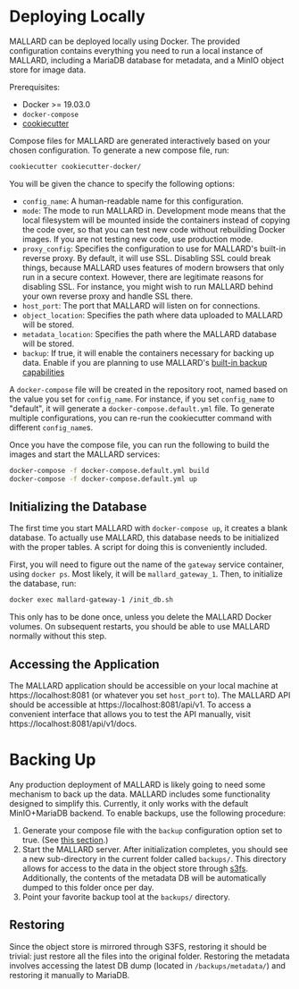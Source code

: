# Deploying Locally

MALLARD can be deployed locally using Docker. The provided configuration
contains everything you need to run a local instance of MALLARD, including
a MariaDB database for metadata, and a MinIO object store for image data.

Prerequisites:
- Docker >= 19.03.0
- `docker-compose`
- [cookiecutter](https://cookiecutter.readthedocs.io/en/2.0.2/installation.html)

Compose files for MALLARD are generated interactively based on your chosen
configuration. To generate a new compose file, run:

```bash
cookiecutter cookiecutter-docker/
```

You will be given the chance to specify the following options:
- `config_name`: A human-readable name for this configuration.
- `mode`: The mode to run MALLARD in. Development mode means that the local
  filesystem will be mounted inside the containers instead of copying the
  code over, so that you can test new code without rebuilding Docker images.
  If you are not testing new code, use production mode.
- `proxy_config`: Specifies the configuration to use for MALLARD's built-in
  reverse proxy. By default, it will use SSL. Disabling SSL could break
  things, because MALLARD uses features of modern browsers that only run in
  a secure context. However, there are legitimate reasons for disabling SSL.
  For instance, you might wish to run MALLARD behind your own reverse proxy
  and handle SSL there.
- `host_port`: The port that MALLARD will listen on for connections.
- `object_location`: Specifies the path where data uploaded to MALLARD will
  be stored.
- `metadata_location`: Specifies the path where the MALLARD database will be
  stored.
- `backup`: If true, it will enable the containers necessary for backing up
  data. Enable if you are planning to use MALLARD's [built-in backup
  capabilities](#backing-up)

A `docker-compose` file will be created in the repository root, named based
on the value you set for `config_name`. For instance, if you set
`config_name` to "default", it will generate a `docker-compose.default.yml`
file. To generate multiple configurations, you can re-run the cookiecutter
command with different `config_name`s.

Once you have the compose file, you can run the following to build the
images and start the MALLARD services:
```bash
docker-compose -f docker-compose.default.yml build
docker-compose -f docker-compose.default.yml up
```

## Initializing the Database

The first time you start MALLARD with `docker-compose up`, it creates a blank
database. To actually use MALLARD, this database needs to be initialized with
the proper tables. A script for doing this is conveniently included.

First, you will need to figure out the name of the `gateway` service container,
using `docker ps`. Most likely, it will be `mallard_gateway_1`. Then, to initialize
the database, run:
```bash
docker exec mallard-gateway-1 /init_db.sh
```

This only has to be done once, unless you delete the MALLARD Docker volumes. On
subsequent restarts, you should be able to use MALLARD normally without this step.

## Accessing the Application

The MALLARD application should be accessible on your local machine at
https://localhost:8081 (or whatever you set `host_port` to). The MALLARD API
should be accessible at https://localhost:8081/api/v1. To access a convenient
interface that allows you to test the API manually, visit
https://localhost:8081/api/v1/docs.

# Backing Up

Any production deployment of MALLARD is likely going to need some mechanism
to back up the data. MALLARD includes some functionality designed to
simplify this. Currently, it only works with the default MinIO+MariaDB
backend. To enable backups, use the following procedure:

1. Generate your compose file with the `backup` configuration option set to
   true. (See [this section](#deploying-locally).)
1. Start the MALLARD server. After initialization completes, you should see
   a new sub-directory in the current folder called `backups/`. This
   directory allows for access to the data in the object store through
   [s3fs](https://github.com/s3fs-fuse/s3fs-fuse). Additionally, the contents of
   the metadata DB will be automatically dumped to this folder once per day.
1. Point your favorite backup tool at the `backups/` directory.

## Restoring

Since the object store is mirrored through S3FS, restoring it should be
trivial: just restore all the files into the original folder. Restoring
the metadata involves accessing the latest DB dump (located in
`/backups/metadata/`) and restoring it manually to MariaDB.
